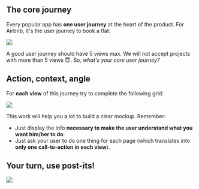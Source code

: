 ## The core journey

Every popular app has **one user journey** at the heart of the product. For Airbnb, it's the user journey to book a flat:

![](https://raw.githubusercontent.com/lewagon/fullstack-images/master/product-design/user-journey.png)


A good user journey should have 5 views max. We will not accept projects with more than 5 views 😇. So, *what's your core user journey?*

## Action, context, angle

For **each view** of this journey try to complete the following grid:

![](https://raw.githubusercontent.com/lewagon/fullstack-images/master/product-design/view-details.png)

This work will help you a lot to build a clear mockup. Remember:

- Just display the info **necessary to make the user understand what you want him/her to do**.
- Just ask your user to do one thing for each page (which translates into **only one call-to-action in each view**).


## Your turn, use post-its!

![](https://raw.githubusercontent.com/lewagon/fullstack-images/master/product-design/journey-board.png)
